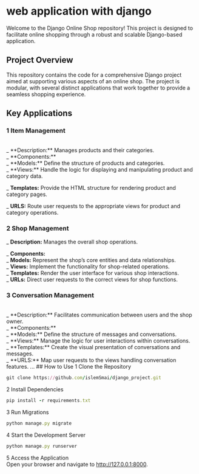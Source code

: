 # web application with django
Welcome to the Django Online Shop repository! This project is designed to facilitate online shopping through a robust and scalable Django-based application.
## Project Overview
This repository contains the code for a comprehensive Django project aimed at supporting various aspects of an online shop. The project is modular, with several distinct applications that work together to provide a seamless shopping experience.
## Key Applications
### 1 Item Management
  <br/>
     _ **Description:**  Manages products and their categories.
    <br/>
     _ **Components:**
    <br/>
     _ **Models:** Define the structure of products and categories.
   <br/>
     _ **Views:** Handle the logic for displaying and manipulating product and category data.
   <br/>

 _ **Templates:** Provide the HTML structure for rendering product and category pages.
   <br/>

 _ **URLS:** Route user requests to the appropriate views for product and category operations.
### 2 Shop Management
  _ **Description:**  Manages the overall shop operations.
  <br/>

  _ **Components:**
  <br/>
  _ **Models:** Represent the shop’s core entities and data relationships.
<br/>
  _ **Views:** Implement the functionality for shop-related operations.
<br/>
  _ **Templates:** Render the user interface for various shop interactions.
  <br/>
  _ **URLs:** Direct user requests to the correct views for shop functions.
### 3 Conversation Management
<br/>
  _ **Description:**  Facilitates communication between users and the shop owner.
  <br/>
  _ **Components:**
  <br/>
  _ **Models:** Define the structure of messages and conversations.
  <br/>
  _ **Views:** Manage the logic for user interactions within conversations.
  <br/>
  _ **Templates:** Create the visual presentation of conversations and messages.
    <br/>
  _ **URLS:** Map user requests to the views handling conversation features.
...
## How to Use
1 Clone the Repository

```ruby
git clone https://github.com/islemSmai/django_project.git
```
2 Install Dependencies

```ruby
pip install -r requirements.txt
```
3 Run Migrations
```ruby
python manage.py migrate
```
4 Start the Development Server
```ruby
python manage.py runserver
```
5 Access the Application
<br/>
Open your browser and navigate to http://127.0.0.1:8000.




